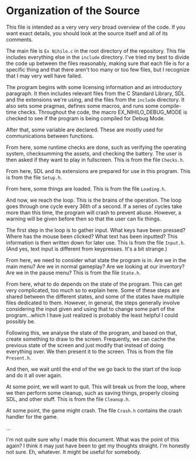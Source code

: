 # Organization of the Source

This file is intended as a very very _very_ broad overview of the code.  If you want exact details, you should look at the source itself and all of its comments.


The main file is `Ex Nihilo.c` in the root directory of the repository.  This file includes everything else in the `include` directory.  I've tried my best to divide the code up between the files reasonably, making sure that each file is for a specific thing and that there aren't too many or too few files, but I recognize that I may very well have failed.

The program begins with some licensing information and an introductory paragraph.  It then includes relevant files from the C Standard Library, SDL and the extensions we're using, and the files from the `include` directory.  It also sets some pragmas, defines some macros, and runs some compile-time checks.  Throughout the code, the macro EX\_NIHILO\_DEBUG\_MODE is checked to see if the program is being compiled for Debug Mode.

After that, some variable are declared.  These are mostly used for communications between functions.

From here, some runtime checks are done, such as verifying the operating system, checksumming the assets, and checking the battery.  The user is then asked if they want to play in fullscreen.  This is from the file `Checks.h`.

From here, SDL and its extensions are prepared for use in this program.  This is from the file `Setup.h`.

From here, some things are loaded.  This is from the file `Loading.h`.

And now, we reach the loop.  This is the brains of the operation.  The loop goes through one cycle every 36th of a second.  If a series of cycles take more than this time, the program will crash to prevent abuse.  However, a warning will be given before then so that the user can fix things.

The first step in the loop is to gather input.  What keys have been pressed?  Where has the mouse been clicked?  What text has been inputted?  This information is then written down for later use.  This is from the file `Input.h`.  (And yes, text input is different from keypresses.  It's a bit strange.)

From here, we need to consider what state the program is in.  Are we in the main menu?  Are we in normal gameplay?  Are we looking at our inventory?  Are we in the pause menu?  This is from the file `State.h`.

From here, what to do depends on the state of the program.  This can get very complicated, too much so to explain here.  Some of these steps are shared between the different states, and some of the states have multiple files dedicated to them.  However, in general, the steps generally involve considering the input given and using that to change some part of the program…which I have just realized is probably the least helpful I could possibly be.

Following this, we analyse the state of the program, and based on that, create something to draw to the screen.  Frequently, we can cache the previous state of the screen and just modify that instead of doing everything over.  We then present it to the screen.  This is from the file `Present.h`.

And then, we wait until the end of the we go back to the start of the loop and do it all over again.

At some point, we will want to quit.  This will break us from the loop, where we then perform some cleanup, such as saving things, properly closing SDL, and other stuff.  This is from the file `Cleanup.h`.

At some point, the game might crash.  The file `Crash.h` contains the crash handler for the game.

…

I'm not quite sure why I made this document.  What was the point of this again?  I think it may just have been to get my thoughts straight.  I'm honestly not sure.  Eh, whatever.  It might be useful for somebody.
